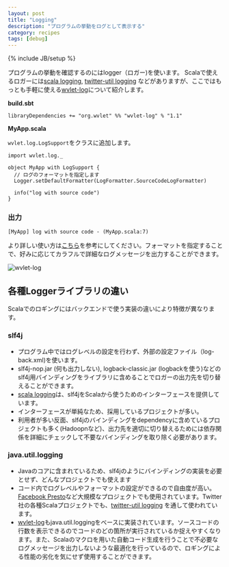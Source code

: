 ```yaml
---
layout: post
title: "Logging"
description: "プログラムの挙動をログとして表示する"
category: recipes
tags: [debug]
---
```

{% include JB/setup %}

プログラムの挙動を確認するのにはlogger（ロガー)を使います。
Scalaで使えるロガーには[scala logging](https://github.com/typesafehub/scala-logging), [twitter-util logging](https://github.com/twitter/util#logging) などがありますが、ここではもっとも手軽に使える[wvlet-log](https://github.com/wvlet/log)について紹介します。

**build.sbt**


    libraryDependencies += "org.wvlet" %% "wvlet-log" % "1.1"


**MyApp.scala**

`wvlet.log.LogSupport`をクラスに追加します。

    import wvlet.log._

    object MyApp with LogSupport {
      // ログのフォーマットを指定します
      Logger.setDefaultFormatter(LogFormatter.SourceCodeLogFormatter)

      info("log with source code")
    }

### 出力

    [MyApp] log with source code - (MyApp.scala:7)


より詳しい使い方は[こちら](https://github.com/wvlet/log)を参考にしてください。フォーマットを指定することで、好みに応じてカラフルで詳細なログメッセージを出力することができます。

![wvlet-log](https://raw.githubusercontent.com/wvlet/log/master/docs/images/formatters.png)

## 各種Loggerライブラリの違い

Scalaでのロギングにはバックエンドで使う実装の違いにより特徴が異なります。

### slf4j
  - プログラム中ではログレベルの設定を行わず、外部の設定ファイル（log-back.xml)を使います。
  - slf4j-nop.jar (何も出力しない), logback-classic.jar (logbackを使う)などのslf4j用バインディングをライブラリに含めることでロガーの出力先を切り替えることができます。
  - [scala logging](https://github.com/typesafehub/scala-logging)は、slf4jをScalaから使うためのインターフェースを提供しています。
  - インターフェースが単純なため、採用しているプロジェクトが多い。
  - 利用者が多い反面、slf4jのバインディングをdependencyに含めているプロジェクトも多く(Hadoopnなど)、出力先を適切に切り替えるためには依存関係を詳細にチェックして不要なバインディングを取り除く必要があります。

### java.util.logging
  - Javaのコアに含まれているため、slf4jのようにバインディングの実装を必要とせず、どんなプロジェクトでも使えます
  - コード内でログレベルやフォーマットの設定ができるので自由度が高い。[Facebook Presto](https://github.com/prestodb/presto)など大規模なプロジェクトでも使用されています。Twitter社の各種Scalaプロジェクトでも、[twitter-util logging](https://github.com/twitter/util#logging) を通して使われています。
  - [wvlet-log](https://github.com/wvlet/log)もjava.util.loggingをベースに実装されています。ソースコードの行数を表示できるのでコードのどの箇所が実行されているか捉えやすくなります。また、Scalaのマクロを用いた自動コード生成を行うことで不必要なログメッセージを出力しないような最適化を行っているので、ロギングによる性能の劣化を気にせず使用することができます。
